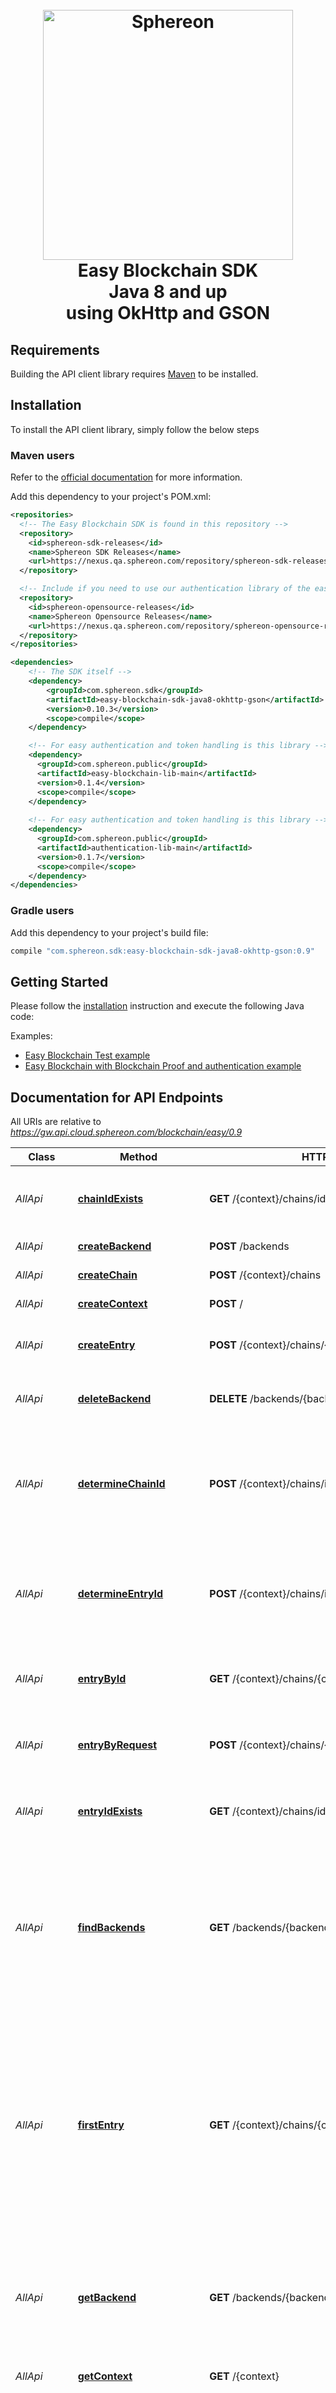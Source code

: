 <h1 align="center">
  <br>
  <a href="https://www.sphereon.com"><img src="https://sphereon.com/content/themes/sphereon/assets/img/logo.svg" alt="Sphereon" width="400"></a>
  <br> Easy Blockchain SDK
  <br> Java 8 and up
  <br> using OkHttp and GSON
  <br>
</h1>

## Requirements

Building the API client library requires [Maven](https://maven.apache.org/) to be installed.

## Installation

To install the API client library, simply follow the below steps

### Maven users

Refer to the [official documentation](https://maven.apache.org/plugins/maven-deploy-plugin/usage.html) for more information.

Add this dependency to your project's POM.xml:

```xml
<repositories>
  <!-- The Easy Blockchain SDK is found in this repository -->
  <repository>
    <id>sphereon-sdk-releases</id>
    <name>Sphereon SDK Releases</name>
    <url>https://nexus.qa.sphereon.com/repository/sphereon-sdk-releases/</url>
  </repository>

  <!-- Include if you need to use our authentication library of the easyblockchain helper library -->
  <repository>
    <id>sphereon-opensource-releases</id>
    <name>Sphereon Opensource Releases</name>
    <url>https://nexus.qa.sphereon.com/repository/sphereon-opensource-releases/</url>
  </repository>
</repositories>

<dependencies>
    <!-- The SDK itself -->
    <dependency>
        <groupId>com.sphereon.sdk</groupId>
        <artifactId>easy-blockchain-sdk-java8-okhttp-gson</artifactId>
        <version>0.10.3</version>
        <scope>compile</scope>
    </dependency>

    <!-- For easy authentication and token handling is this library -->
    <dependency>
      <groupId>com.sphereon.public</groupId>
      <artifactId>easy-blockchain-lib-main</artifactId>
      <version>0.1.4</version>
      <scope>compile</scope>
    </dependency>
    
    <!-- For easy authentication and token handling is this library -->
    <dependency>
      <groupId>com.sphereon.public</groupId>
      <artifactId>authentication-lib-main</artifactId>
      <version>0.1.7</version>
      <scope>compile</scope>
    </dependency>
</dependencies>
```

### Gradle users

Add this dependency to your project's build file:

```groovy
compile "com.sphereon.sdk:easy-blockchain-sdk-java8-okhttp-gson:0.9"
```

## Getting Started

Please follow the [installation](#installation) instruction and execute the following Java code:

Examples:

 * [Easy Blockchain Test example](https://github.com/Sphereon-SDK/easy-blockchain-sdk/blob/develop/java8-okhttp-gson/src/test/java/com/sphereon/sdk/blockchain/easy/api/AllApiTest.java)
 * [Easy Blockchain with Blockchain Proof and authentication example](https://github.com/Sphereon-SDK/easy-blockchain-sdk/blob/develop/java8-okhttp-gson/src/test/java/com/sphereon/sdk/blockchain/easy/api/EasyBlockchainAndProofExample.java)


## Documentation for API Endpoints

All URIs are relative to *https://gw.api.cloud.sphereon.com/blockchain/easy/0.9*

Class | Method | HTTP request | Description
------------ | ------------- | ------------- | -------------
*AllApi* | [**chainIdExists**](docs/AllApi.md#chainIdExists) | **GET** /{context}/chains/id/{chainId} | Determine whether the Id of a chain exists in the blockchain
*AllApi* | [**createBackend**](docs/AllApi.md#createBackend) | **POST** /backends | Create a new backend
*AllApi* | [**createChain**](docs/AllApi.md#createChain) | **POST** /{context}/chains | Create a new chain
*AllApi* | [**createContext**](docs/AllApi.md#createContext) | **POST** / | Create a new context
*AllApi* | [**createEntry**](docs/AllApi.md#createEntry) | **POST** /{context}/chains/{chainId}/entries | Create a new entry in the provided chain
*AllApi* | [**deleteBackend**](docs/AllApi.md#deleteBackend) | **DELETE** /backends/{backendId} | Delete backend by id (not by ledgername)
*AllApi* | [**determineChainId**](docs/AllApi.md#determineChainId) | **POST** /{context}/chains/id | Pre determine the Id of a chain request without anchoring it in the blockchain
*AllApi* | [**determineEntryId**](docs/AllApi.md#determineEntryId) | **POST** /{context}/chains/id/{chainId}/entries | Pre determine the Id of an entry request without anchoring the entry
*AllApi* | [**entryById**](docs/AllApi.md#entryById) | **GET** /{context}/chains/{chainId}/entries/{entryId} | Get an existing entry in the provided chain
*AllApi* | [**entryByRequest**](docs/AllApi.md#entryByRequest) | **POST** /{context}/chains/{chainId}/entries/entry | Get an existing entry in the provided chain
*AllApi* | [**entryIdExists**](docs/AllApi.md#entryIdExists) | **GET** /{context}/chains/id/{chainId}/entries/{entryId} | Determine whether the Id of an entry exists in the blockchain
*AllApi* | [**findBackends**](docs/AllApi.md#findBackends) | **GET** /backends/{backendId}/find | Find existing backend(s) by id (single result) and/or ledgername (multiple results). Optionally including public backends of others
*AllApi* | [**firstEntry**](docs/AllApi.md#firstEntry) | **GET** /{context}/chains/{chainId}/entries/first | Get the first entry in the provided chain. This is the oldest entry also called the chain tail.  Please note that the achorTimes will only contain the first anchor time. Call getEntry to retrieve all times
*AllApi* | [**getBackend**](docs/AllApi.md#getBackend) | **GET** /backends/{backendId} | Get existing backend by id (not by ledgername). Optionally including public backend of others
*AllApi* | [**getContext**](docs/AllApi.md#getContext) | **GET** /{context} | Get an existing context
*AllApi* | [**lastEntry**](docs/AllApi.md#lastEntry) | **GET** /{context}/chains/{chainId}/entries/last | Get the last entry in the provided chain. This is the most recent entry also called the chain head. Please note that the achorTimes will only contain the latest anchor time. Call getEntry to retrieve all times
*AllApi* | [**listBackends**](docs/AllApi.md#listBackends) | **GET** /backends | List existing backends.
*AllApi* | [**nextEntryById**](docs/AllApi.md#nextEntryById) | **GET** /{context}/chains/{chainId}/entries/{entryId}/next | Get the entry after the supplied entry Id (the next) in the provided chain
*AllApi* | [**nextEntryByRequest**](docs/AllApi.md#nextEntryByRequest) | **POST** /{context}/chains/{chainId}/entries/entry/next | Get the entry after the supplied entry Id (the next) in the provided chain
*AllApi* | [**previousEntryById**](docs/AllApi.md#previousEntryById) | **GET** /{context}/chains/{chainId}/entries/{entryId}/previous | Get the entry before the supplied entry Id (the previous) in the provided chain
*AllApi* | [**previousEntryByRequest**](docs/AllApi.md#previousEntryByRequest) | **POST** /{context}/chains/{chainId}/entries/entry/previous | Get the entry before the supplied entry Id (the previous) in the provided chain
*ChainApi* | [**createChain**](docs/ChainApi.md#createChain) | **POST** /{context}/chains | Create a new chain
*ContextApi* | [**createBackend**](docs/ContextApi.md#createBackend) | **POST** /backends | Create a new backend
*ContextApi* | [**createContext**](docs/ContextApi.md#createContext) | **POST** / | Create a new context
*ContextApi* | [**deleteBackend**](docs/ContextApi.md#deleteBackend) | **DELETE** /backends/{backendId} | Delete backend by id (not by ledgername)
*ContextApi* | [**findBackends**](docs/ContextApi.md#findBackends) | **GET** /backends/{backendId}/find | Find existing backend(s) by id (single result) and/or ledgername (multiple results). Optionally including public backends of others
*ContextApi* | [**getBackend**](docs/ContextApi.md#getBackend) | **GET** /backends/{backendId} | Get existing backend by id (not by ledgername). Optionally including public backend of others
*ContextApi* | [**getContext**](docs/ContextApi.md#getContext) | **GET** /{context} | Get an existing context
*ContextApi* | [**listBackends**](docs/ContextApi.md#listBackends) | **GET** /backends | List existing backends.
*EntryApi* | [**createEntry**](docs/EntryApi.md#createEntry) | **POST** /{context}/chains/{chainId}/entries | Create a new entry in the provided chain
*EntryApi* | [**entryById**](docs/EntryApi.md#entryById) | **GET** /{context}/chains/{chainId}/entries/{entryId} | Get an existing entry in the provided chain
*EntryApi* | [**entryByRequest**](docs/EntryApi.md#entryByRequest) | **POST** /{context}/chains/{chainId}/entries/entry | Get an existing entry in the provided chain
*EntryApi* | [**firstEntry**](docs/EntryApi.md#firstEntry) | **GET** /{context}/chains/{chainId}/entries/first | Get the first entry in the provided chain. This is the oldest entry also called the chain tail.  Please note that the achorTimes will only contain the first anchor time. Call getEntry to retrieve all times
*EntryApi* | [**lastEntry**](docs/EntryApi.md#lastEntry) | **GET** /{context}/chains/{chainId}/entries/last | Get the last entry in the provided chain. This is the most recent entry also called the chain head. Please note that the achorTimes will only contain the latest anchor time. Call getEntry to retrieve all times
*EntryApi* | [**nextEntryById**](docs/EntryApi.md#nextEntryById) | **GET** /{context}/chains/{chainId}/entries/{entryId}/next | Get the entry after the supplied entry Id (the next) in the provided chain
*EntryApi* | [**nextEntryByRequest**](docs/EntryApi.md#nextEntryByRequest) | **POST** /{context}/chains/{chainId}/entries/entry/next | Get the entry after the supplied entry Id (the next) in the provided chain
*EntryApi* | [**previousEntryById**](docs/EntryApi.md#previousEntryById) | **GET** /{context}/chains/{chainId}/entries/{entryId}/previous | Get the entry before the supplied entry Id (the previous) in the provided chain
*EntryApi* | [**previousEntryByRequest**](docs/EntryApi.md#previousEntryByRequest) | **POST** /{context}/chains/{chainId}/entries/entry/previous | Get the entry before the supplied entry Id (the previous) in the provided chain
*IdApi* | [**chainIdExists**](docs/IdApi.md#chainIdExists) | **GET** /{context}/chains/id/{chainId} | Determine whether the Id of a chain exists in the blockchain
*IdApi* | [**determineChainId**](docs/IdApi.md#determineChainId) | **POST** /{context}/chains/id | Pre determine the Id of a chain request without anchoring it in the blockchain
*IdApi* | [**determineEntryId**](docs/IdApi.md#determineEntryId) | **POST** /{context}/chains/id/{chainId}/entries | Pre determine the Id of an entry request without anchoring the entry
*IdApi* | [**entryIdExists**](docs/IdApi.md#entryIdExists) | **GET** /{context}/chains/id/{chainId}/entries/{entryId} | Determine whether the Id of an entry exists in the blockchain


## Documentation for Models

 - [Access](docs/Access.md)
 - [AnchoredEntryResponse](docs/AnchoredEntryResponse.md)
 - [Backend](docs/Backend.md)
 - [Chain](docs/Chain.md)
 - [CommittedChain](docs/CommittedChain.md)
 - [CommittedChainResponse](docs/CommittedChainResponse.md)
 - [CommittedEntry](docs/CommittedEntry.md)
 - [CommittedEntryResponse](docs/CommittedEntryResponse.md)
 - [Context](docs/Context.md)
 - [Entry](docs/Entry.md)
 - [EntryData](docs/EntryData.md)
 - [Error](docs/Error.md)
 - [ErrorResponse](docs/ErrorResponse.md)
 - [ExternalId](docs/ExternalId.md)
 - [IdResponse](docs/IdResponse.md)
 - [RawBackendStructure](docs/RawBackendStructure.md)
 - [RpcProvider](docs/RpcProvider.md)


## Documentation for Authorization

Authentication schemes defined for the API:
### oauth2schema

- **Type**: OAuth
- **Flow**: application
- **Authorization URL**: 
- **Scopes**: 
  - global: accessEverything


## Recommendation

It's recommended to create an instance of `ApiClient` per thread in a multithreaded environment to avoid any potential issues.

## Author

dev@sphereon.com

